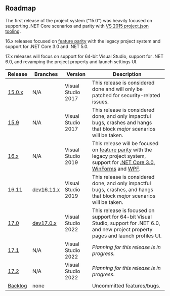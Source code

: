 ## Roadmap

The first release of the project system ("15.0") was heavily focused on supporting .NET Core scenarios and parity with [VS 2015 project.json tooling](https://github.com/dotnet/project-system/issues?utf8=%E2%9C%93&q=label%3AParity-XProj%20).

16.x releases focused on [feature parity](https://github.com/dotnet/project-system/labels/Parity-Legacy-Feature) with the legacy project system and support for .NET Core 3.0 and .NET 5.0.

17.x releases will focus on support for 64-bit Visual Studio, support for .NET 6.0, and revamping the project property and launch settings UI.

|Release|Branches|Version|Description|
|-------|--------|--------|--------|
|[15.0.x](https://github.com/dotnet/project-system/milestone/4)|N/A|Visual Studio 2017|This release is considered done and will only be patched for security-related issues.
|[15.9](https://github.com/dotnet/project-system/milestone/21)|N/A|Visual Studio 2017|This release is considered done, and only impactful bugs, crashes and hangs that block _major_ scenarios will be taken.
|[16.x](https://github.com/dotnet/project-system/milestone/25)|N/A|Visual Studio 2019| This release will be focused on [feature parity](https://github.com/dotnet/project-system/labels/Parity-Legacy-Feature) with the legacy project system, support for [.NET Core 3.0](https://github.com/dotnet/project-system/labels/Feature-.NET-Core), [WinForms](https://github.com/dotnet/project-system/labels/Feature-WinForms) and [WPF](https://github.com/dotnet/project-system/labels/Feature-XAML).
|[16.11](https://github.com/dotnet/project-system/milestone/37)|[dev16.11.x](https://github.com/dotnet/project-system/tree/dev16.11.x)|Visual Studio 2019|This release is considered done, and only impactful bugs, crashes, and hangs that block _major_ scenarios will be taken.
|[17.0](https://github.com/dotnet/project-system/milestone/36)|[dev17.0.x](https://github.com/dotnet/project-system/tree/dev17.0.x)|Visual Studio 2022|This release is focused on support for 64-bit Visual Studio, support for .NET 6.0, and new project property pages and launch profiles UI.
|[17.1](https://github.com/dotnet/project-system/milestone/38)|N/A|Visual Studio 2022|_Planning for this release is in progress._
|[17.2](https://github.com/dotnet/project-system/milestone/40)|N/A|Visual Studio 2022|_Planning for this release is in progress._
|[Backlog](https://github.com/dotnet/project-system/milestone/5)|none| |Uncommitted features/bugs.
